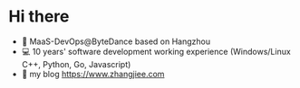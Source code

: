 # Hi there

* :school_satchel: MaaS-DevOps@ByteDance based on Hangzhou
* :computer: 10 years' software development working experience (Windows/Linux C++, Python, Go, Javascript)
* :pencil: my blog https://www.zhangjiee.com 
